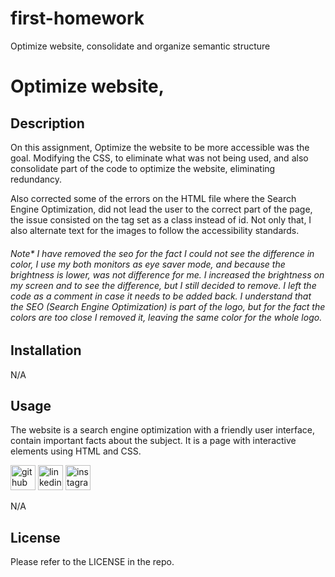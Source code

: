 # first-homework
Optimize website, consolidate and organize semantic structure

# Optimize website,

## Description

On this assignment, Optimize the website to be more accessible was the goal. Modifying the CSS, to eliminate what was not being used, and also consolidate part of the code to optimize the website, eliminating redundancy.

Also corrected some of the errors on the HTML file where the Search Engine Optimization, did not lead the user to the correct part of the page, the issue consisted on the tag set as a class instead of id. Not only that, I also alternate text for the images to follow the accessibility standards.

###### Note* I have removed the <span class="seo">seo</span> for the fact I could not see the difference in color, I use my both monitors as eye saver mode, and because the brightness is lower, was not difference for me. I increased the brightness on my screen and to see the difference, but I still decided to remove. I left the code as  a comment in case it needs to be added back. I understand that the SEO (Search Engine Optimization) is part of the logo, but for the fact the colors are too close I removed it, leaving the same color for the whole logo.


## Installation

N/A

## Usage

The website is a search engine optimization with a friendly user interface, contain important facts about the subject. It is a page with interactive elements using HTML and CSS.


[<img src='https://cdn.jsdelivr.net/npm/simple-icons@3.0.1/icons/github.svg' alt='github' height='40'>](https://github.com/luizborges146)  [<img src='https://cdn.jsdelivr.net/npm/simple-icons@3.0.1/icons/linkedin.svg' alt='linkedin' height='40'>](https://www.linkedin.com/in/https://www.linkedin.com/in/luiz-borges-2377b7142//)  [<img src='https://cdn.jsdelivr.net/npm/simple-icons@3.0.1/icons/instagram.svg' alt='instagram' height='40'>](https://www.instagram.com/luiz.borges.146/)  


N/A

## License

Please refer to the LICENSE in the repo.
